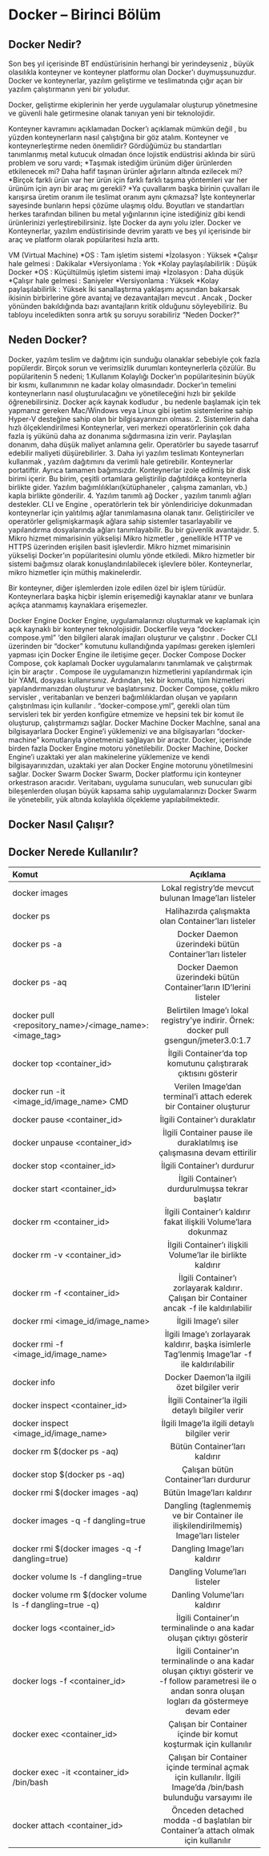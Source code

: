 # Docker – Birinci Bölüm

## Docker Nedir?

Son beş yıl içerisinde BT endüstürisinin herhangi bir yerindeyseniz , büyük olasılıkla konteyner ve konteyner platformu olan Docker’ı duymuşsunuzdur. Docker ve konteynerlar, yazılım geliştirme ve teslimatında çığır açan bir yazılım çalıştırmanın yeni bir yoludur.
 
Docker, geliştirme ekiplerinin her yerde uygulamalar oluşturup yönetmesine ve güvenli hale getirmesine olanak tanıyan yeni bir teknolojidir.
 
Konteyner kavramını açıklamadan Docker’ı açıklamak mümkün değil , bu yüzden konteynerların nasıl çalıştığına bir göz atalım.
Konteyner ve konteynerleştirme neden önemlidir?
Gördüğümüz bu standartları tanımlanmış metal kutucuk olmadan önce lojistik endüstrisi aklında bir sürü problem ve soru vardı;
*Taşımak istediğim ürünüm diğer ürünlerden etkilenecek mi? Daha hafif taşınan ürünler ağırların altında ezilecek mi?
*Birçok farklı ürün var her ürün için farklı farklı taşıma yöntemleri var her ürünüm için ayrı bir araç mı gerekli?
*Ya çuvallarım başka birinin çuvalları ile karışırsa üretim oranım ile teslimat oranım aynı çıkmazsa?
İşte konteynerlar sayesinde bunların hepsi çözüme ulaşmış oldu. Boyutları ve standartları herkes tarafından bilinen bu metal yığınlarının içine istediğiniz gibi kendi ürünlerinizi yerleştirebilirsiniz. İşte Docker da aynı yolu izler.
Docker ve Konteynerlar, yazılım endüstirisinde devrim yarattı ve beş yıl içerisinde bir araç ve platform olarak popülaritesi hızla arttı.

VM (Virtual Machine)
*OS : Tam işletim sistemi
*İzolasyon : Yüksek
*Çalışır hale gelmesi : Dakikalar
*Versiyonlama : Yok
*Kolay paylaşılabilirlik : Düşük
Docker
*OS : Küçültülmüş işletim sistemi imajı
*İzolasyon : Daha düşük
*Çalışır hale gelmesi : Saniyeler
*Versiyonlama : Yüksek
*Kolay paylaşılabilirlik : Yüksek
İki sanallaştırma yaklaşımı açısından bakarsak ikisinin birbirlerine göre avantaj ve dezavantajları mevcut . Ancak , Docker yönünden bakıldığında bazı avantajların kritik olduğunu söyleyebiliriz. 
Bu tabloyu inceledikten sonra artık şu soruyu sorabiliriz “Neden Docker?"

## Neden Docker?
Docker, yazılım teslim ve dağıtımı için sunduğu olanaklar sebebiyle çok fazla popülerdir. Birçok sorun ve verimsizlik durumları konteynerlerla çözülür.
Bu popülaritenin 5 nedeni;
1.Kullanım Kolaylığı
Docker’ın popülaritesinin büyük bir kısmı, kullanımının ne kadar kolay olmasındadır. Docker’ın temelini konteynerların nasıl oluşturulacağını ve yönetileceğini hızlı bir şekilde öğrenebilirsiniz. Docker açık kaynak kodludur , bu nedenle başlamak için tek yapmanız gereken Mac/Windows veya Linux gibi işetim sistemlerine sahip Hyper-V desteğine sahip olan bir bilgisayarınızın olması.
2. Sistemlerin daha hızlı ölçeklendirilmesi
Konteynerlar, veri merkezi operatörlerinin çok daha fazla iş yükünü daha az donanıma sığdırmasına izin verir. Paylaşılan donanım, daha düşük maliyet anlamına gelir. Operatörler bu sayede tasarruf edebilir maliyeti düşürebilirler.
3. Daha iyi yazılım teslimatı
Konteynerları kullanmak , yazılım dağıtımını da verimli hale getirebilir. Konteynerlar portatiftir. Ayrıca tamamen bağımsızdır. Konteynerlar izole edilmiş bir disk birimi içerir. Bu birim, çeşitli ortamlara geliştirilip dağıtıldıkça konteynerla birlikte gider. Yazılım bağımlılıkları(kütüphaneler , çalışma zamanları, vb.) kapla birlikte
gönderilir.
4. Yazılım tanımlı ağ
Docker , yazılım tanımlı ağları destekler. CLI ve Engine , operatörlerin tek bir yönlendiriciye dokunmadan konteynerlar için yalıtılmış ağlar tanımlamasına olanak tanır. Geliştiriciler ve operatörler gelişmişkarmaşık ağlara sahip sistemler tasarlayabilir ve yapılandırma dosyalarında ağları tanımlayabilir. Bu bir güvenlik avantajıdır.
5. Mikro hizmet mimarisinin yükselişi
Mikro hizmetler , genellikle HTTP ve HTTPS üzerinden erişilen basit işlevlerdir. Mikro hizmet mimarisinin yükselişi Docker’ın popülaritesini olumlu yönde etkiledi. Mikro hizmetler bir sistemi bağımsız olarak konuşlandırılabilecek işlevlere böler. Konteynerlar, mikro hizmetler için müthiş makinelerdir.
 
Bir konteyner, diğer işlemlerden izole edilen özel bir işlem türüdür. Konteynerlara başka hiçbir işlemin erişemediği kaynaklar atanır ve bunlara açıkça atanmamış kaynaklara erişemezler.

Docker Engine
Docker Engine, uygulamalarınızı oluşturmak ve kaplamak için açık kaynaklı bir konteyner teknolojisidir. Dockerfile veya “docker-compose.yml” ‘den bilgileri alarak imajları oluşturur ve çalıştırır . Docker CLI üzerinden bir “docker” komutunu kullandığında yapılması gereken işlemleri yapması için Docker Engine ile iletişime geçer.
Docker Compose
Docker Compose, çok kaplamalı Docker uygulamalarını tanımlamak ve çalıştırmak için bir araçtır . Compose ile uygulamanızın hizmetlerini yapılandırmak için bir YAML dosyası kullanırsınız. Ardından, tek bir komutla, tüm hizmetleri yapılandırmanızdan oluşturur ve başlatırsınız. Docker Compose, çoklu mikro servisler , veritabanları ve benzeri bağımlılıklardan oluşan ve yapıların çalıştırılması için kullanılır . “docker-compose.yml”, gerekli olan tüm servisleri tek bir yerden konfigüre etmemize ve hepsini tek bir komut ile oluşturup, çalıştırmamızı sağlar.
Docker Machine
Docker Machİne, sanal ana bilgisayarlara Docker Engine’i yüklemenizi ve ana bilgisayarları “docker-machine” komutlarıyla yönetmenizi sağlayan bir araçtır. Docker, içerisinde birden fazla Docker Engine motoru yönetilebilir. Docker Machine, Docker Engine’i uzaktaki yer alan makinelerine yüklemenize ve kendi bilgisayarınızdan, uzaktaki yer alan Docker Engine motorunu yönetilmesini sağlar.
Docker Swarm
Docker Swarm, Docker platformu için konteyner orkestrason aracıdır. Veritabanı, uygulama sunucuları, web sunucuları gibi bileşenlerden oluşan büyük kapsama sahip uygulamalarınızı Docker Swarm ile yönetebilir, yük altında kolaylıkla ölçekleme yapılabilmektedir.

## Docker Nasıl Çalışır?
## Docker Nerede Kullanılır?

| 	 Komut       | Açıklama     |
| :------------- | :----------: |
|  docker images | Lokal registry’de mevcut bulunan Image’ları listeler  |
| docker ps	     | Halihazırda çalışmakta olan Container’ları listeler |
|docker ps -a|Docker Daemon üzerindeki bütün Container’ları listeler|
|docker ps -aq|Docker Daemon üzerindeki bütün Container’ların ID’lerini listeler|
|docker pull <repository_name>/<image_name>:<image_tag>|Belirtilen Image’ı lokal registry’ye indirir. Örnek: docker pull gsengun/jmeter3.0:1.7|
|docker top <container_id>|İlgili Container’da top komutunu çalıştırarak çıktısını gösterir|
|docker run -it <image_id/image_name> CMD|Verilen Image’dan terminal’i attach ederek bir Container oluşturur|
|docker pause <container_id>|İlgili Container’ı duraklatır|
|docker unpause <container_id>|İlgili Container pause ile duraklatılmış ise çalışmasına devam ettirilir|
|docker stop <container_id>|İlgili Container’ı durdurur|
|docker start <container_id>|İlgili Container’ı durdurulmuşsa tekrar başlatır|
|docker rm <container_id>|İlgili Container’ı kaldırır fakat ilişkili Volume’lara dokunmaz|
|docker rm -v <container_id>|İlgili Container’ı ilişkili Volume’lar ile birlikte kaldırır|
|docker rm -f <container_id>|İlgili Container’ı zorlayarak kaldırır. Çalışan bir Container ancak -f ile kaldırılabilir|
|docker rmi <image_id/image_name>|İlgili Image’ı siler|
|docker rmi -f <image_id/image_name>|İlgili Image’ı zorlayarak kaldırır, başka isimlerle Tag’lenmiş Image’lar -f ile kaldırılabilir|
|docker info|Docker Daemon’la ilgili özet bilgiler verir|
|docker inspect <container_id>|İlgili Container’la ilgili detaylı bilgiler verir|
|docker inspect <image_id/image_name>|İlgili Image’la ilgili detaylı bilgiler verir|
|docker rm $(docker ps -aq)|Bütün Container’ları kaldırır|
|docker stop $(docker ps -aq)|	Çalışan bütün Container’ları durdurur|
|docker rmi $(docker images -aq)|	Bütün Image’ları kaldırır|
|docker images -q -f dangling=true|Dangling (taglenmemiş ve bir Container ile ilişkilendirilmemiş) Image’ları listeler|
|docker rmi $(docker images -q -f dangling=true)|Dangling Image’ları kaldırır|
|docker volume ls -f dangling=true|Dangling Volume’ları listeler|
|docker volume rm $(docker volume ls -f dangling=true -q)|Danling Volume’ları kaldırır|
|docker logs <container_id>|İlgili Container’ın terminalinde o ana kadar oluşan çıktıyı gösterir|
|docker logs -f <container_id>|	İlgili Container’ın terminalinde o ana kadar oluşan çıktıyı gösterir ve -f follow parametresi ile o andan sonra oluşan logları da göstermeye devam eder|
|docker exec <container_id> <command>|Çalışan bir Container içinde bir komut koşturmak için kullanılır|
|docker exec -it <container_id> /bin/bash|Çalışan bir Container içinde terminal açmak için kullanılır. İlgili Image’da /bin/bash bulunduğu varsayımı ile|
|docker attach <container_id>|Önceden detached modda -d başlatılan bir Container’a attach olmak için kullanılır|
